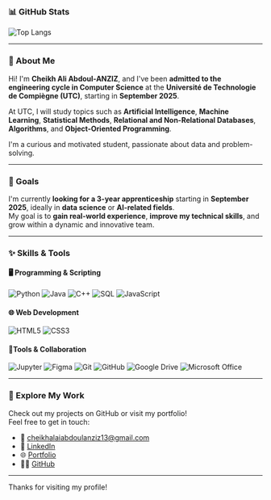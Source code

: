 ### 📊 GitHub Stats
![Top Langs](https://github-readme-stats.vercel.app/api/top-langs/?username=Azits&layout=compact&theme=github_dark)

---
### 👋 About Me

Hi! I'm **Cheikh Ali Abdoul-ANZIZ**, and I've been **admitted to the engineering cycle in Computer Science** at the **Université de Technologie de Compiègne (UTC)**, starting in **September 2025**.

At UTC, I will study topics such as **Artificial Intelligence**, **Machine Learning**, **Statistical Methods**, **Relational and Non-Relational Databases**, **Algorithms**, and **Object-Oriented Programming**.

I'm a curious and motivated student, passionate about data and problem-solving.

---

### 🚀 Goals

I'm currently **looking for a 3-year apprenticeship** starting in **September 2025**, ideally in **data science** or **AI-related fields**.  
My goal is to **gain real-world experience**, **improve my technical skills**, and grow within a dynamic and innovative team.

---

### ✨ Skills & Tools

#### 🖥 Programming & Scripting  
![Python](https://img.shields.io/badge/Python-3670A0?style=for-the-badge&logo=python&logoColor=white)
![Java](https://img.shields.io/badge/Java-ED8B00?style=for-the-badge&logo=java&logoColor=white)
![C++](https://img.shields.io/badge/C++-00599C?style=for-the-badge&logo=c%2B%2B&logoColor=white)
![SQL](https://img.shields.io/badge/SQL-4479A1?style=for-the-badge&logo=mysql&logoColor=white)
![JavaScript](https://img.shields.io/badge/JavaScript-F7DF1E?style=for-the-badge&logo=javascript&logoColor=black)

#### 🌐 Web Development  
![HTML5](https://img.shields.io/badge/HTML5-E34F26?style=for-the-badge&logo=html5&logoColor=white)
![CSS3](https://img.shields.io/badge/CSS3-1572B6?style=for-the-badge&logo=css3&logoColor=white)

#### 🧠Tools & Collaboration  
![Jupyter](https://img.shields.io/badge/Jupyter-F37626?style=for-the-badge&logo=jupyter&logoColor=white)
![Figma](https://img.shields.io/badge/Figma-F24E1E?style=for-the-badge&logo=figma&logoColor=white)
![Git](https://img.shields.io/badge/Git-F05032?style=for-the-badge&logo=git&logoColor=white)
![GitHub](https://img.shields.io/badge/GitHub-181717?style=for-the-badge&logo=github&logoColor=white)
![Google Drive](https://img.shields.io/badge/Google%20Drive-4285F4?style=for-the-badge&logo=googledrive&logoColor=white)
![Microsoft Office](https://img.shields.io/badge/Office-0078D4?style=for-the-badge&logo=microsoft-office&logoColor=white)

---

### 📁 Explore My Work

Check out my projects on GitHub or visit my portfolio!  
Feel free to get in touch:

- 📧 cheikhalaiabdoulanziz13@gmail.com  
- 💼 [LinkedIn](https://www.linkedin.com/in/abdoul-anziz-cheikh-ali-559383238)  
- 🌐 [Portfolio](https://azits.github.io/Portfolio/)  
- 🧑‍💻 [GitHub](https://github.com/Azits)

---

Thanks for visiting my profile!
